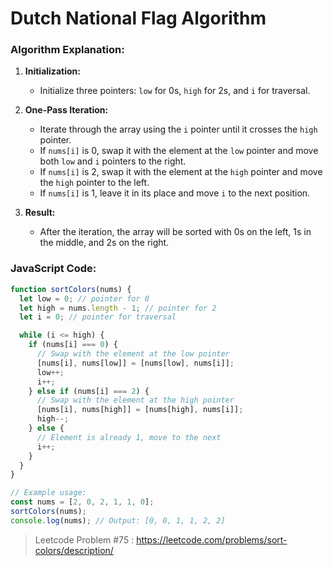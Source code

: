 # Dutch National Flag Algorithm

### Algorithm Explanation:

1. **Initialization:**

   - Initialize three pointers: `low` for 0s, `high` for 2s, and `i` for traversal.

2. **One-Pass Iteration:**

   - Iterate through the array using the `i` pointer until it crosses the `high` pointer.
   - If `nums[i]` is 0, swap it with the element at the `low` pointer and move both `low` and `i` pointers to the right.
   - If `nums[i]` is 2, swap it with the element at the `high` pointer and move the `high` pointer to the left.
   - If `nums[i]` is 1, leave it in its place and move `i` to the next position.

3. **Result:**
   - After the iteration, the array will be sorted with 0s on the left, 1s in the middle, and 2s on the right.

### JavaScript Code:

```javascript
function sortColors(nums) {
  let low = 0; // pointer for 0
  let high = nums.length - 1; // pointer for 2
  let i = 0; // pointer for traversal

  while (i <= high) {
    if (nums[i] === 0) {
      // Swap with the element at the low pointer
      [nums[i], nums[low]] = [nums[low], nums[i]];
      low++;
      i++;
    } else if (nums[i] === 2) {
      // Swap with the element at the high pointer
      [nums[i], nums[high]] = [nums[high], nums[i]];
      high--;
    } else {
      // Element is already 1, move to the next
      i++;
    }
  }
}

// Example usage:
const nums = [2, 0, 2, 1, 1, 0];
sortColors(nums);
console.log(nums); // Output: [0, 0, 1, 1, 2, 2]
```

> Leetcode Problem #75 : https://leetcode.com/problems/sort-colors/description/
